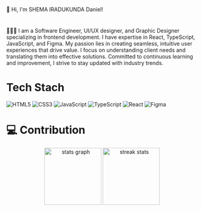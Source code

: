 👋 Hi, I'm SHEMA IRADUKUNDA Daniel!
# 
👨🏾‍💻 I am a Software Engineer, UI/UX designer, and Graphic Designer specializing in frontend development. I have expertise in React, TypeScript, JavaScript, and Figma. My passion lies in creating seamless, intuitive user experiences that drive value. I focus on understanding client needs and translating them into effective solutions. Committed to continuous learning and improvement, I strive to stay updated with industry trends.
#

# Tech Stach
![HTML5](https://img.shields.io/badge/HTML5-E34F26?style=for-the-badge&logo=html5&logoColor=white)
![CSS3](https://img.shields.io/badge/CSS3-1572B6?style=for-the-badge&logo=css3&logoColor=white)
![JavaScript](https://img.shields.io/badge/JavaScript-F7DF1E?style=for-the-badge&logo=javascript&logoColor=black)
![TypeScript](https://img.shields.io/badge/TypeScript-007ACC?style=for-the-badge&logo=typescript&logoColor=white)
![React](https://img.shields.io/badge/React-20232A?style=for-the-badge&logo=react&logoColor=61DAFB)
![Figma](https://img.shields.io/badge/Figma-F24E1E?style=for-the-badge&logo=figma&logoColor=white)
# 💻 Contribution 
<div align="center">
  <img src="https://github-readme-stats.vercel.app/api?username=SHEMA-IRADUKUNDA-Daniel&theme=github_dark&hide_border=true" height="150" alt="stats graph"  />
  <img src="https://github-readme-streak-stats.herokuapp.com/?user=SHEMA-IRADUKUNDA-Daniel&theme=github-dark-blue&hide_border=true" height="150" alt="streak stats"  />
</div>
<!--
**SHEMA-IRADUKUNDA-Daniel/shema-iradukunda-daniel** is a ✨ _special_ ✨ repository because its `README.md` (this file) appears on your GitHub profile.

Here are some ideas to get you started:

- 🔭 I’m currently working on ...
- 🌱 I’m currently learning ...
- 👯 I’m looking to collaborate on ...
- 🤔 I’m looking for help with ...
- 💬 Ask me about ...
- 📫 How to reach me: ...
- 😄 Pronouns: ...
- ⚡ Fun fact: ...
-->
